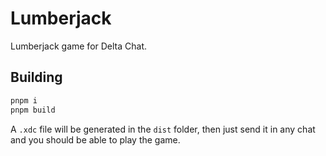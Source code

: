 # Lumberjack

Lumberjack game for Delta Chat.

## Building

```sh
pnpm i
pnpm build
```

A `.xdc` file will be generated in the `dist` folder, then just send it in any chat
and you should be able to play the game.
